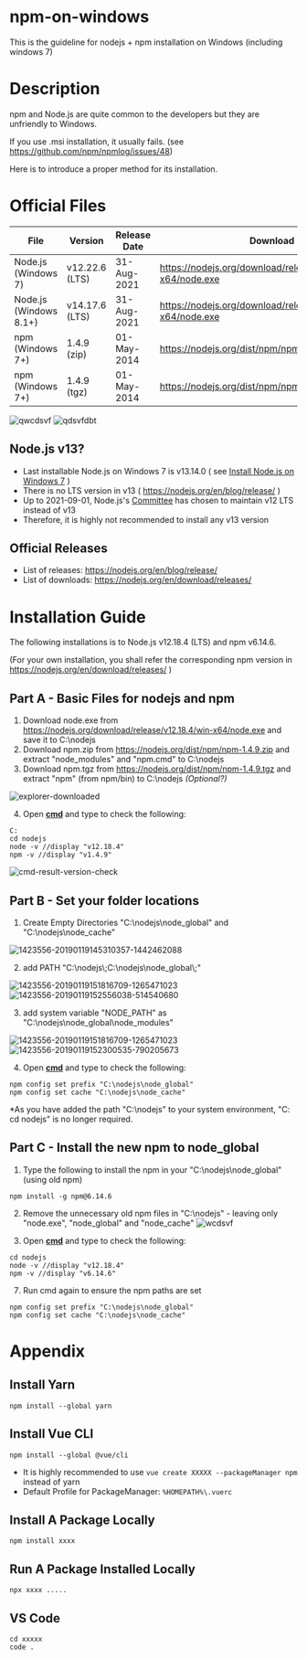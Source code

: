 # npm-on-windows
This is the guideline for nodejs + npm installation on Windows (including windows 7)

# Description
npm and Node.js are quite common to the developers but they are unfriendly to Windows.

If you use .msi installation, it usually fails. (see https://github.com/npm/npmlog/issues/48)

Here is to introduce a proper method for its installation.

# Official Files
| File | Version | Release Date | Download |
| --- | --- | --- | --- |
| Node.js (Windows 7) | v12.22.6 (LTS) | 31-Aug-2021 | https://nodejs.org/download/release/v12.22.6/win-x64/node.exe
| Node.js (Windows 8.1+) | v14.17.6 (LTS) | 31-Aug-2021 | https://nodejs.org/download/release/v14.17.6/win-x64/node.exe
| npm (Windows 7+) | 1.4.9 (zip) | 01-May-2014 | https://nodejs.org/dist/npm/npm-1.4.9.zip
| npm (Windows 7+) | 1.4.9 (tgz) | 01-May-2014 | https://nodejs.org/dist/npm/npm-1.4.9.tgz

![qwcdsvf](https://user-images.githubusercontent.com/44498510/131765520-60a3c2e1-5e92-4e8b-a4b0-971440705c71.PNG)
![qdsvfdbt](https://user-images.githubusercontent.com/44498510/131765523-f522ed26-6a03-4973-8367-2d753a639d8b.PNG)

## Node.js v13?

* Last installable Node.js on Windows 7 is v13.14.0 ( see [Install Node.js on Windows 7](https://www.centennialsoftwaresolutions.com/post/install-node-js-on-windows-7) )
* There is no LTS version in v13 ( https://nodejs.org/en/blog/release/ )
* Up to 2021-09-01, Node.js's [Committee](https://nodejs.org/en/about/community/) has chosen to maintain v12 LTS instead of v13
* Therefore, it is highly not recommended to install any v13 version

## Official Releases

* List of releases: https://nodejs.org/en/blog/release/
* List of downloads: https://nodejs.org/en/download/releases/

# Installation Guide

The following installations is to Node.js v12.18.4 (LTS) and npm v6.14.6. 

(For your own installation, you shall refer the corresponding npm version in https://nodejs.org/en/download/releases/ )

## Part A - Basic Files for nodejs and npm

1. Download node.exe from https://nodejs.org/download/release/v12.18.4/win-x64/node.exe and save it to C:\nodejs
2. Download npm.zip from https://nodejs.org/dist/npm/npm-1.4.9.zip and extract "node_modules" and "npm.cmd" to C:\nodejs
3. Download npm.tgz from https://nodejs.org/dist/npm/npm-1.4.9.tgz and extract "npm" (from npm/bin) to C:\nodejs *(Optional?)*

![explorer-downloaded](https://user-images.githubusercontent.com/44498510/131765182-cd87006e-39ae-4aec-95f2-db1c0859ffc8.png)

4. Open **[cmd](https://www.lifewire.com/how-to-open-command-prompt-2618089)** and type to check the following:
```
C:
cd nodejs
node -v //display "v12.18.4"
npm -v //display "v1.4.9"
```
![cmd-result-version-check](https://user-images.githubusercontent.com/44498510/131615142-186d7407-4e4f-40a4-9bb7-9771abda9c1d.png)

## Part B - Set your folder locations

1. Create Empty Directories "C:\nodejs\node_global" and "C:\nodejs\node_cache"

![1423556-20190119145310357-1442462088](https://user-images.githubusercontent.com/44498510/131615134-310e51b9-c196-4490-b085-4ab450d4e7cf.png)

2. add PATH "C:\nodejs\\;C:\nodejs\node_global\\;"

![1423556-20190119151816709-1265471023](https://user-images.githubusercontent.com/44498510/131615255-b52e05b6-e756-4663-9503-670821e29f69.png)![1423556-20190119152556038-514540680](https://user-images.githubusercontent.com/44498510/131615271-85d427dc-443a-4cd9-9bd9-1d59e27492ae.png)

3. add system variable "NODE_PATH" as "C:\nodejs\node_global\node_modules"

![1423556-20190119151816709-1265471023](https://user-images.githubusercontent.com/44498510/131615255-b52e05b6-e756-4663-9503-670821e29f69.png)![1423556-20190119152300535-790205673](https://user-images.githubusercontent.com/44498510/131615313-8d89e699-ff32-4fea-b253-e94f19e806da.png)

4. Open **[cmd](https://www.lifewire.com/how-to-open-command-prompt-2618089)** and type to check the following:
```
npm config set prefix "C:\nodejs\node_global"
npm config set cache "C:\nodejs\node_cache"
```
*As you have added the path "C:\nodejs\" to your system environment, "C: cd nodejs" is no longer required.

## Part C - Install the new npm to node_global

1. Type the following to install the npm in your "C:\nodejs\node_global" (using old npm)
```
npm install -g npm@6.14.6
```

2. Remove the unnecessary old npm files in "C:\nodejs" - leaving only "node.exe", "node_global" and "node_cache"
![wcdsvf](https://user-images.githubusercontent.com/44498510/132113281-1d21af19-01d5-4f77-9e52-da080e03aef2.PNG)

3. Open **[cmd](https://www.lifewire.com/how-to-open-command-prompt-2618089)** and type to check the following:
```
cd nodejs
node -v //display "v12.18.4"
npm -v //display "v6.14.6"
```

7. Run cmd again to ensure the npm paths are set
```
npm config set prefix "C:\nodejs\node_global"
npm config set cache "C:\nodejs\node_cache"
```

# Appendix

## Install Yarn
```
npm install --global yarn
```

## Install Vue CLI
```
npm install --global @vue/cli
```

* It is highly recommended to use `vue create XXXXX --packageManager npm` instead of yarn
* Default Profile for PackageManager: `%HOMEPATH%\.vuerc`

## Install A Package Locally
```
npm install xxxx
```
## Run A Package Installed Locally
```
npx xxxx .....
```

## VS Code
```
cd xxxxx
code .
```
